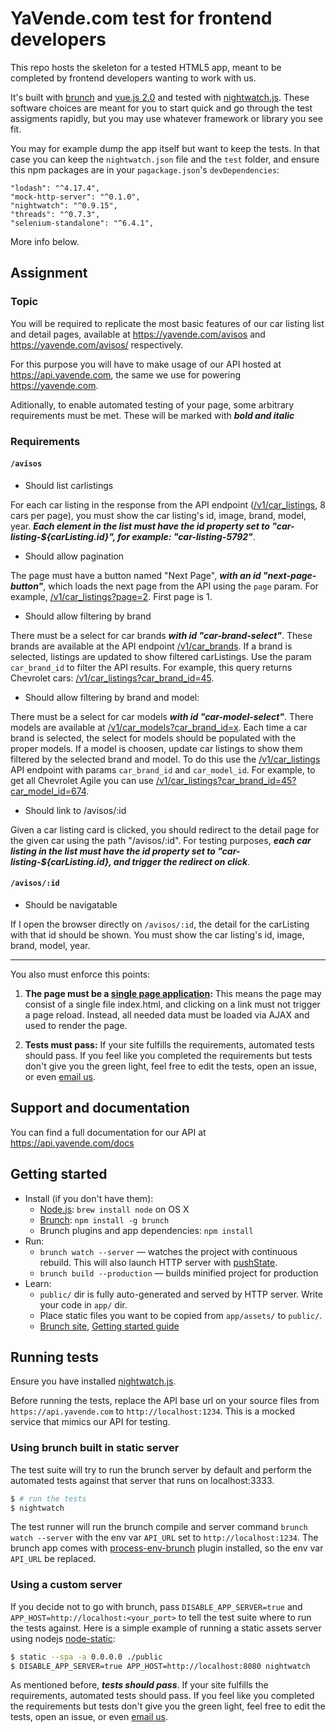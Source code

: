 # YaVende.com test for frontend developers

This repo hosts the skeleton for a tested HTML5 app, meant to be completed by frontend developers wanting to work with us.

It's built with [brunch][1] and [vue.js 2.0][2] and tested with [nightwatch.js][3].
These software choices are meant for you to start quick and go through the test assigments rapidly, but you may use whatever framework or library you see fit.

You may for example dump the app itself but want to keep the tests.
In that case you can keep the `nightwatch.json` file and the `test` folder,
and ensure this npm packages are in your `pagackage.json`'s `devDependencies`:

    "lodash": "^4.17.4",
    "mock-http-server": "^0.1.0",
    "nightwatch": "^0.9.15",
    "threads": "^0.7.3",
    "selenium-standalone": "^6.4.1",

More info below.

## Assignment

### Topic

You will be required to replicate the most basic features of our car listing list and detail pages,
available at https://yavende.com/avisos and https://yavende.com/avisos/<carListingId> respectively.

For this purpose you will have to make usage of our API hosted at https://api.yavende.com, the same we use for powering https://yavende.com.

Aditionally, to enable automated testing of your page, some arbitrary requirements must be met.
These will be marked with __*bold and italic*__

### Requirements

#### `/avisos`

- Should list carlistings

For each car listing in the response from the API endpoint ([/v1/car_listings][104], 8 cars per page),
you must show the car listing's id, image, brand, model, year.
*__Each element in the list must have the id property set to "car-listing-${carListing.id}", for example: "car-listing-5792"__*.

- Should allow pagination

The page must have a button named "Next Page", *__with an id "next-page-button"__*,
which loads the next page from the API using the `page` param. For example, [/v1/car_listings?page=2][105]. First page is 1.

- Should allow filtering by brand

There must be a select for car brands *__with id "car-brand-select"__*.
These brands are available at the API endpoint [/v1/car_brands][106].
If a brand is selected, listings are updated to show filtered carListings.
Use the param `car_brand_id` to filter the API results.
For example, this query returns Chevrolet cars: [/v1/car_listings?car_brand_id=45][107].

- Should allow filtering by brand and model:

There must be a select for car models *__with id "car-model-select"__*.
There models are available at [/v1/car_models?car_brand_id=x][108].
Each time a car brand is selected, the select for models should be populated with the proper models.
If a model is choosen, update car listings to show them filtered by the selected brand and model.
To do this use the [/v1/car_listings][104] API endpoint with params `car_brand_id` and `car_model_id`.
For example, to get all Chevrolet Agile you can use [/v1/car_listings?car_brand_id=45?car_model_id=674][110].

- Should link to /avisos/:id

Given a car listing card is clicked, you should redirect to the detail page for the given car using the path "/avisos/:id".
For testing purposes, *__each car listing in the list must have the id property set to "car-listing-${carListing.id}, and trigger the redirect on click__*.

#### `/avisos/:id`

- Should be navigatable

If I open the browser directly on `/avisos/:id`, the detail for the carListing with that id should be shown.
You must show the car listing's id, image, brand, model, year.

---

You also must enforce this points:

  1. **The page must be a [single page application][109]:**
    This means the page may consist of a single file index.html,
    and clicking on a link must not trigger a page reload.
    Instead, all needed data must be loaded via AJAX and used to render the page.

  2. **Tests must pass:**
    If your site fulfills the requirements, automated tests should pass.
    If you feel like you completed the requirements but tests don't give you the green light,
    feel free to edit the tests, open an issue, or even [email us](mailto:nicolas@yavende.com).

## Support and documentation

You can find a full documentation for our API at https://api.yavende.com/docs

## Getting started
* Install (if you don't have them):
    * [Node.js](http://nodejs.org): `brew install node` on OS X
    * [Brunch](http://brunch.io): `npm install -g brunch`
    * Brunch plugins and app dependencies: `npm install`
* Run:
    * `brunch watch --server` — watches the project with continuous rebuild. This will also launch HTTP server with [pushState](https://developer.mozilla.org/en-US/docs/Web/Guide/API/DOM/Manipulating_the_browser_history).
    * `brunch build --production` — builds minified project for production
* Learn:
    * `public/` dir is fully auto-generated and served by HTTP server.  Write your code in `app/` dir.
    * Place static files you want to be copied from `app/assets/` to `public/`.
    * [Brunch site](http://brunch.io), [Getting started guide](https://github.com/brunch/brunch-guide#readme)

## Running tests
Ensure you have installed [nightwatch.js][3].

Before running the tests, replace the API base url on your source files from `https://api.yavende.com` to `http://localhost:1234`.
This is a mocked service that mimics our API for testing.

### Using brunch built in static server
The test suite will try to run the brunch server by default and perform the automated tests against that server that runs on localhost:3333.

~~~bash
$ # run the tests
$ nightwatch
~~~

The test runner will run the brunch compile and server command `brunch watch --server` with the env var `API_URL` set to `http://localhost:1234`.
The brunch app comes with [process-env-brunch](https://github.com/mikeedwards/process-env-brunch) plugin installed, so the env var `API_URL` be replaced.

### Using a custom server
If you decide not to go with brunch, pass `DISABLE_APP_SERVER=true` and `APP_HOST=http://localhost:<your_port>` to tell the test suite where to run the tests against.
Here is a simple example of running a static assets server using nodejs [node-static][6]:

~~~bash
$ static --spa -a 0.0.0.0 ./public
$ DISABLE_APP_SERVER=true APP_HOST=http://localhost:8080 nightwatch
~~~

As mentioned before, *__tests should pass__*.
If your site fulfills the requirements, automated tests should pass.
If you feel like you completed the requirements but tests don't give you the green light,
feel free to edit the tests, open an issue, or even [email us](mailto:nicolas@yavende.com).

[1]: https://brunch.io
[2]: https://vuejs.org
[3]: http://nightwatchjs.org
[4]: https://github.com/mikeedwards/process-env-brunch
[5]: https://stackoverflow.com/questions/14155596/how-to-substitute-shell-variables-in-complex-text-files/21265156#21265156
[6]: https://github.com/cloudhead/node-static

[104]: https://api.yavende.com/v1/car_listings
[105]: https://api.yavende.com/v1/car_listings?page=2
[106]: https://api.yavende.com/v1/car_brands
[107]: https://api.yavende.com/v1/car_listings?car_brand_id=45
[108]: https://api.yavende.com/v1/car_models?car_brand=45
[109]: https://en.wikipedia.org/wiki/Single-page_application
[110]: https://api.yavende.com/v1/car_listings?car_brand_id=45?car_model_id=674
